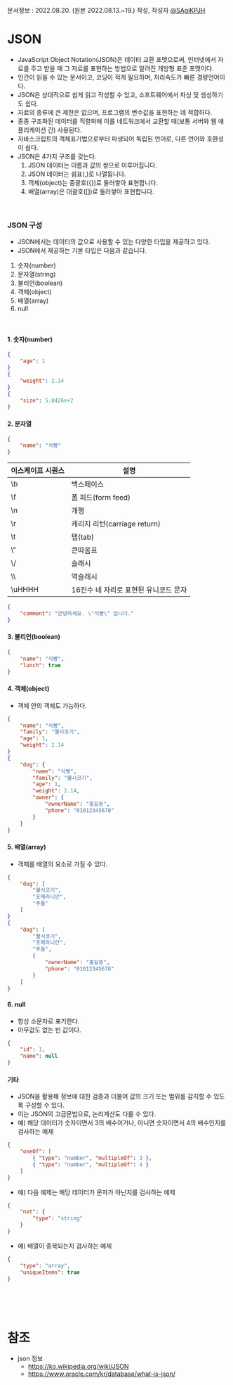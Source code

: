 문서정보 : 2022.08.20. (원본 2022.08.13.~19.) 작성, 작성자 [@SAgiKPJH](https://github.com/SAgiKPJH)

# **JSON**

-  JavaScript Object Notation(JSON)은 데이터 교환 포맷으로써, 인터넷에서 자료를 주고 받을 때 그 자료를 표현하는 방법으로 알려진 개방형 표준 포맷이다.
- 인간이 읽을 수 있는 문서이고, 코딩이 적게 필요하며, 처리속도가 빠른 경량언어이다.
- JSON은 상대적으로 쉽게 읽고 작성할 수 있고, 소프트웨어에서 파싱 및 생성하기도 쉽다.
- 자료의 종류에 큰 제한은 없으며, 프로그램의 변수값을 표현하는 데 적합하다.
- 종종 구조화된 데이터를 직렬화해 이를 네트워크에서 교환할 때(보통 서버와 웹 애플리케이션 간) 사용된다.
- 자바스크립트의 객체표기법으로부터 파생되어 독립된 언어로, 다른 언어와 호환성이 쉽다.
- JSON은 4가지 구조를 갖는다.
   1. JSON 데이터는 이름과 값의 쌍으로 이루어집니다.
   2. JSON 데이터는 쉼표(,)로 나열됩니다.
   3. 객체(object)는 중괄호({})로 둘러쌓아 표현합니다.
   4. 배열(array)은 대괄호([])로 둘러쌓아 표현합니다.

<br>

### JSON 구성
- JSON에서는 데이터의 값으로 사용할 수 있는 다양한 타입을 제공하고 있다.
- JSON에서 제공하는 기본 타입은 다음과 같습니다.
1. 숫자(number)
2. 문자열(string)
3. 불리언(boolean)
4. 객체(object)
5. 배열(array)
6. null

<br>

#### 1. 숫자(number)
```json
{
    "age": 1
}
{
    "weight": 2.14
}
{
    "size": 5.8426e+2
}
```
#### 2. 문자열
```json
{
    "name": "식빵"
}
```
이스케이프 시퀀스 | 설명
-- | --
\b | 백스페이스
\f | 폼 피드(form feed)
\n | 개행
\r | 캐리지 리턴(carriage return)
\t | 탭(tab)
\\" | 큰따옴표
\\/ | 슬래시
\\\ | 역슬래시
\uHHHH | 16진수 네 자리로 표현된 유니코드 문자
```json
{
    "comment": "안녕하세요. \"식빵\" 입니다."
}
```
#### 3. 불리언(boolean)
```json
{
    "name": "식빵",
    "lunch": true
}
```
#### 4. 객체(object)
- 객체 안의 객체도 가능하다.
```json
{
    "name": "식빵",
    "family": "웰시코기",
    "age": 1,
    "weight": 2.14
}
{
    "dog": {
        "name": "식빵",
        "family": "웰시코기",
        "age": 1,
        "weight": 2.14,
        "owner": {
            "ownerName": "홍길동",
            "phone": "01012345678"
        }
    }
}
```

#### 5. 배열(array)
- 객체를 배열의 요소로 가질 수 있다.
```json
{
    "dog": [
        "웰시코기",
        "포메라니안",
        "푸들"
    ]
}
{
    "dog": [
        "웰시코기",
        "포메라니안",
        "푸들",
        {
            "ownerName": "홍길동",
            "phone": "01012345678"
        }
    ]
}
```
#### 6. null
- 항상 소문자로 표기한다.
- 아무겂도 없는 빈 값이다.
```json
{
    "id": 1,
    "name": null
}
```

#### 기타
- JSON을 활용해 정보에 대한 검증과 더불어 값의 크기 또는 범위를 감지할 수 있도록 구성할 수 있다.
- 이는 JSON의 고급문법으로, 논리계산도 다룰 수 있다.  
- 예) 해당 데이터가 숫자이면서 3의 배수이거나, 아니면 숫자이면서 4의 배수인지를 검사하는 예제
```json
{
    "oneOf": [
        { "type": "number", "multipleOf": 3 },
        { "type": "number", "multipleOf": 4 }
    ]
}
```
- 예) 다음 예제는 해당 데이터가 문자가 아닌지를 검사하는 예제
```json
{
    "not": {
        "type": "string"
    }
}
```
- 예) 배열이 중복되는지 검사하는 예제
```json
{
    "type": "array",
    "uniqueItems": true
}
```


<br><br><br>

# 참조
- json 정보
  - https://ko.wikipedia.org/wiki/JSON
  - https://www.oracle.com/kr/database/what-is-json/
